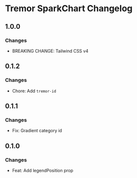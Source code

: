 # Tremor SparkChart Changelog

## 1.0.0

### Changes

- BREAKING CHANGE: Tailwind CSS v4

## 0.1.2

### Changes

- Chore: Add `tremor-id`

## 0.1.1

### Changes

- Fix: Gradient category id

## 0.1.0

### Changes

- Feat: Add legendPosition prop
